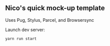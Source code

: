## Nico's quick mock-up template

Uses Pug, Stylus, Parcel, and Browsersync

Launch dev server:

`yarn run start`
